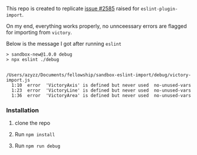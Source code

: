 This repo is created to replicate [issue #2585](https://github.com/import-js/eslint-plugin-import/issues/2585) raised for `eslint-plugin-import`.

On my end, everything works properly, no unnceessary errors are flagged for importing from `victory`.

Below is the message I got after running `eslint`

```
> sandbox-new@1.0.0 debug
> npx eslint ./debug


/Users/azyzz/Documents/fellowship/sandbox-eslint-import/debug/victory-import.js
  1:10  error  'VictoryAxis' is defined but never used  no-unused-vars
  1:23  error  'VictoryLine' is defined but never used  no-unused-vars
  1:36  error  'VictoryArea' is defined but never used  no-unused-vars
```

### Installation

1) clone the repo

2) Run `npm install`

3) Run `npm run debug`
